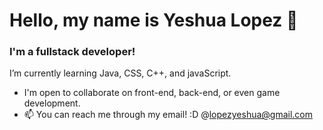 # Hello, my name is Yeshua Lopez 👋
### I'm a fullstack developer!
I’m currently learning Java, CSS, C++, and javaScript.
- I'm open to collaborate on front-end, back-end, or even game development.
- 📫 You can reach me through my email! :D  @lopezyeshua@gmail.com

<!---
LopezYeshua/LopezYeshua is a ✨ special ✨ repository because its `README.md` (this file) appears on your GitHub profile.
You can click the Preview link to take a look at your changes.
--->
